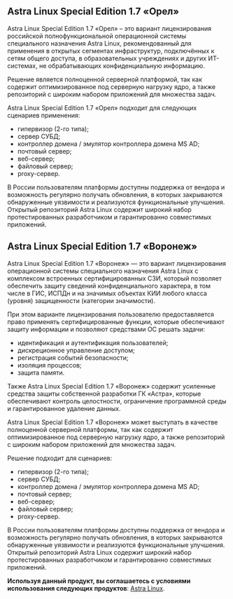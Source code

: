 ## Astra Linux Speсial Edition 1.7 «Орел»

Astra Linux Speсial Edition 1.7 «Орел» – это вариант лицензирования российской полнофункциональной операционной системы специального назначения Astra Linux, рекомендованный для применения в открытых сегментах инфраструктур, подключённых к сетям общего доступа, в образовательных учреждениях и других ИТ-системах, не обрабатывающих конфиденциальную информацию.

Решение является полноценной серверной платформой, так как содержит оптимизированное под серверную нагрузку ядро, а также репозиторий с широким набором приложений для множества задач.

Astra Linux Speсial Edition 1.7 «Орел» подходит для следующих сценариев применения:

- гипервизор (2-го типа);
- сервер СУБД;
- контроллер домена / эмулятор контроллера домена MS AD;
- почтовый сервер;
- веб-сервер;
- файловый сервер;
- proxy-сервер.

В России пользователям платформы доступны поддержка от вендора и возможность регулярно получать обновления, в которых закрываются обнаруженные уязвимости и реализуются функциональные улучшения. Открытый репозиторий Astra Linux содержит широкий набор протестированных разработчиком и гарантированно совместимых приложений.

## Astra Linux Special Edition 1.7 «Воронеж»

Astra Linux Special Edition 1.7 «Воронеж» — это вариант лицензирования операционной системы специального назначения Astra Linux с комплексом встроенных сертифицированных СЗИ, который позволяет обеспечить защиту сведений конфиденциального характера, в том числе в ГИС, ИСПДн и на значимых объектах КИИ любого класса (уровня) защищенности (категории значимости).

При этом варианте лицензирования пользователю предоставляется право применять сертифицированные функции, которые обеспечивают защиту информации и позволяют средствами ОС решать задачи:

- идентификация и аутентификация пользователей;
- дискреционное управление доступом;
- регистрация событий безопасности;
- изоляция процессов;
- защита памяти.

Также Astra Linux Special Edition 1.7 «Воронеж» содержит усиленные средства защиты собственной разработки ГК «Астра», которые обеспечивают контроль целостности, ограничение программной среды и гарантированное удаление данных.

Astra Linux Speсial Edition 1.7 «Воронеж» может выступать в качестве полноценной серверной платформы, так как содержит оптимизированное под серверную нагрузку ядро, а также репозиторий с широким набором приложений для множества задач.

Решение подходит для сценариев:

- гипервизор (2-го типа);
- сервер СУБД;
- контроллер домена / эмулятор контроллера домена MS AD;
- почтовый сервер;
- веб-сервер;
- файловый сервер;
- proxy-сервер.

В России пользователям платформы доступны поддержка от вендора и возможность регулярно получать обновления, в которых закрываются обнаруженные уязвимости и реализуются функциональные улучшения. Открытый репозиторий Astra Linux содержит широкий набор протестированных разработчиком и гарантированно совместимых приложений.

**Используя данный продукт, вы соглашаетесь с условиями использования следующих продуктов**: [Astra Linux](https://astralinux.ru/information/licenses/liczenzionnoe-soglashenie-dlya-konechnogo-polzovatelya-po-ispolzovaniyu-operaczionnoj-sistemyi-speczialnogo-naznacheniya-astra-linux-special-edition.pdf).
